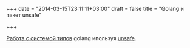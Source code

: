 +++
date = "2014-03-15T23:11:11+03:00"
draft = false
title = "Golang и пакет unsafe"

+++

<p><a href="http://copyninja.info/blog/workaround-gotypesystems.html">Работа с системой типов</a> golang ипользуя&nbsp;<a href="http://golang.org/pkg/unsafe/">unsafe</a>.</p>

